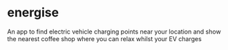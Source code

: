 # energise
An app to find electric vehicle charging points near your location and show the nearest coffee shop where you can relax whilst your EV charges
